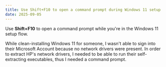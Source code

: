```yaml
---
title: Use Shift+F10 to open a command prompt during Windows 11 setup
date: 2025-09-05
---
```

Use **Shift+F10** to open a command prompt while you're in the Windows 11 setup flow.

While clean-installing Windows 11 for someone, I wasn't able to sign into their Microsoft Account because no network drivers were present. In order to extract HP's network drivers, I needed to be able to run their self-extracting executables, thus I needed a command prompt.

